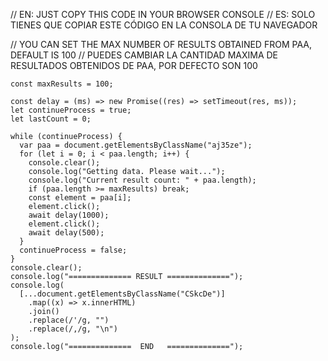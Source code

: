 // EN: JUST COPY THIS CODE IN YOUR BROWSER CONSOLE
// ES: SOLO TIENES QUE COPIAR ESTE CÓDIGO EN LA CONSOLA DE TU NAVEGADOR

// YOU CAN SET THE MAX NUMBER OF RESULTS OBTAINED FROM PAA, DEFAULT IS 100
// PUEDES CAMBIAR LA CANTIDAD MAXIMA DE RESULTADOS OBTENIDOS DE PAA, POR DEFECTO SON 100

```
const maxResults = 100;

const delay = (ms) => new Promise((res) => setTimeout(res, ms));
let continueProcess = true;
let lastCount = 0;

while (continueProcess) {
  var paa = document.getElementsByClassName("aj35ze");
  for (let i = 0; i < paa.length; i++) {
    console.clear();
    console.log("Getting data. Please wait...");
    console.log("Current result count: " + paa.length);
    if (paa.length >= maxResults) break;
    const element = paa[i];
    element.click();
    await delay(1000);
    element.click();
    await delay(500);
  }
  continueProcess = false;
}
console.clear();
console.log("============== RESULT ==============");
console.log(
  [...document.getElementsByClassName("CSkcDe")]
    .map((x) => x.innerHTML)
    .join()
    .replace(/'/g, "")
    .replace(/,/g, "\n")
);
console.log("==============  END   ==============");
```
